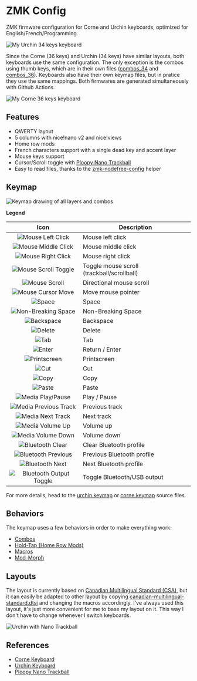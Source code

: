 # ZMK Config


ZMK firmware configuration for Corne and Urchin keyboards, optimized for
English/French/Programming.

![My Urchin 34 keys keyboard](images/urchin.jpg)

Since the Corne (36 keys) and Urchin (34 keys) have similar layouts, both
keyboards use the same configuration. The only exception is the combos using
thumb keys, which are in their own files ([combos_34](behaviors/combos_34.dtsi)
and [combos_36](behaviors/combos_36.dtsi)). Keyboards also have their own keymap
files, but in pratice they use the same mappings. Both firmwares are generated
simultaneously with Github Actions.

![My Corne 36 keys keyboard](images/corne36.jpg)

## Features

- QWERTY layout
- 5 columns with nice!nano v2 and nice!views
- Home row mods
- French characters support with a single dead key and accent layer
- Mouse keys support
- Cursor/Scroll toggle with
  [Ploopy Nano Trackball](https://github.com/ploopyco/nano-trackball)
- Easy to read files, thanks to the
  [zmk-nodefree-config](https://github.com/urob/zmk-nodefree-config) helper

## Keymap

![Keymap drawing of all layers and combos](images/keymaps/urchin_keymap.svg)

**Legend**

| Icon                    | Description                 |
|:-----------------------:|-----------------------------|
| ![Mouse Left Click](images/icons/click_left.svg)        | Mouse left click            |
| ![Mouse Middle Click](images/icons/click_middle.svg)      | Mouse middle click          |
| ![Mouse Right Click](images/icons/click_right.svg)       | Mouse right click           |
| ![Mouse Scroll Toggle](images/icons/scroll.svg)     | Toggle mouse scroll (trackball/scrollball) |
| ![Mouse Scroll](images/icons/scroll_right.svg)            | Directional mouse scroll    |
| ![Mouse Cursor Move](images/icons/cursor_right.svg)       | Move mouse pointer          |
| ![Space](images/icons/space.svg)                   | Space                       |
| ![Non-Breaking Space](images/icons/space_nb.svg)      | Non-Breaking Space          |
| ![Backspace](images/icons/backspace.svg)               | Backspace                   |
| ![Delete](images/icons/delete.svg)                  | Delete                      |
| ![Tab](images/icons/tab.svg)                     | Tab                         |
| ![Enter](images/icons/return.svg)                   | Return / Enter              |
| ![Printscreen](images/icons/printscreen.svg)             | Printscreen                 |
| ![Cut](images/icons/cut.svg)                     | Cut                         |
| ![Copy](images/icons/copy.svg)                    | Copy                        |
| ![Paste](images/icons/paste.svg)                   | Paste                       |
| ![Media Play/Pause](images/icons/play_pause.svg)        | Play / Pause                |
| ![Media Previous Track](images/icons/media_prev.svg)    | Previous track              |
| ![Media Next Track](images/icons/media_next.svg)        | Next track                  |
| ![Media Volume Up](images/icons/vol_up.svg)         | Volume up                   |
| ![Media Volume Down](images/icons/vol_down.svg)       | Volume down                 |
| ![Bluetooth Clear](images/icons/bt_clear.svg)         | Clear Bluetooth profile     |
| ![Bluetooth Previous](images/icons/bt_prev.svg)      | Previous Bluetooth profile  |
| ![Bluetooth Next](images/icons/bt_next.svg)          | Next Bluetooth profile      |
| ![Bluetooth Output Toggle](images/icons/out_tog.svg) | Toggle Bluetooth/USB output |

For more details, head to the [urchin.keymap](config/urchin.keymap) or
[corne.keymap](config/corne.keymap) source files.

## Behaviors

The keymap uses a few behaviors in order to make everything work:

- [Combos](behaviors/combos.dtsi)
- [Hold-Tap (Home Row Mods)](behaviors/hold-tap.dtsi)
- [Macros](behaviors/macros.dtsi)
- [Mod-Morph](behaviors/mod-morph.dtsi)

## Layouts

The layout is currently based on
[Canadian Multilingual Standard (CSA)](https://commons.wikimedia.org/wiki/File:KB_Canadian_Multilingual_Standard.svg),
but it can easily be adapted to other layout by copying
[canadian-multilingual-standard.dtsi](layouts/canadian-multilingual-standard.dtsi)
and changing the macros accordingly. I've always used this layout, it's just
more convenient for me to base my layout on it. This way I don't have to change
whenever I switch keyboards.

![Urchin with Nano Trackball](images/urchin-with-nano.jpg)

## References

- [Corne Keyboard](https://github.com/foostan/crkbd)
- [Urchin Keyboard](https://github.com/duckyb/urchin)
- [Ploopy Nano Trackball](https://github.com/ploopyco/nano-trackball)

